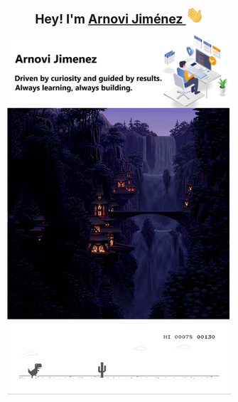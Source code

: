 
<h1 align="center">Hey! I'm <a href="https://github.com/arnovii">Arnovi Jiménez <a><img src="https://github.com/Arnovii/arnovii/blob/main/assets/gifs/wave2.gif" width="40px"/></h1>



<img src="https://github.com/Arnovii/arnovii/blob/main/assets/imgs/banner1.png" align="center" alt="header image">
<img src="https://github.com/Arnovii/arnovii/blob/main/assets/gifs/rainningBackground.gif" align="center" alt="background">
<img src="https://github.com/Arnovii/arnovii/blob/main/assets/gifs/dinosaurLostInternetConnection.gif" align="center" alt="lost-connection">
